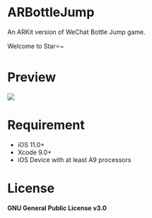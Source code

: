 # ARBottleJump

An ARKit version of WeChat Bottle Jump game.

Welcome to Star⭐️~

# Preview

![](https://github.com/songkuixi/ARBottleJump/blob/master/Preview.gif)

# Requirement

* iOS 11.0+
* Xcode 9.0+
* iOS Device with at least A9 processors

# License

__GNU General Public License v3.0__




